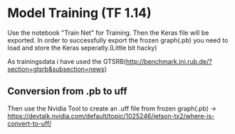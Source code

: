 # Model Training (TF 1.14)
Use the notebook "Train Net" for Training. Then the Keras file will be exported. 
In order to successfully export the frozen graph(.pb) you need to load and store the Keras seperatly.(Little bit hacky)

As trainingsdata i have used the GTSRB(http://benchmark.ini.rub.de/?section=gtsrb&subsection=news)


## Conversion from .pb to uff
Then use the Nvidia Tool to create an .uff file from frozen graph(.pb) 
-> https://devtalk.nvidia.com/default/topic/1025246/jetson-tx2/where-is-convert-to-uff/
